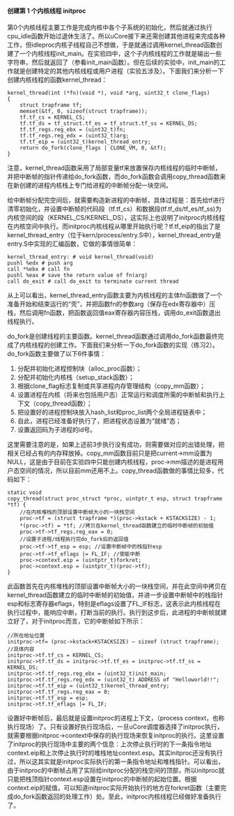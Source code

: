 #### 创建第 1 个内核线程 initproc 

第0个内核线程主要工作是完成内核中各个子系统的初始化，然后就通过执行cpu\_idle函数开始过退休生活了。所以uCore接下来还需创建其他进程来完成各种工作，但idleproc内核子线程自己不想做，于是就通过调用kernel\_thread函数创建了一个内核线程init\_main。在实验四中，这个子内核线程的工作就是输出一些字符串，然后就返回了（参看init\_main函数）。但在后续的实验中，init\_main的工作就是创建特定的其他内核线程或用户进程（实验五涉及）。下面我们来分析一下创建内核线程的函数kernel\_thread：

```
kernel_thread(int (*fn)(void *), void *arg, uint32_t clone_flags)
{
	struct trapframe tf;
	memset(&tf, 0, sizeof(struct trapframe));
	tf.tf_cs = KERNEL_CS;
	tf.tf_ds = tf_struct.tf_es = tf_struct.tf_ss = KERNEL_DS;
	tf.tf_regs.reg_ebx = (uint32_t)fn;
	tf.tf_regs.reg_edx = (uint32_t)arg;
	tf.tf_eip = (uint32_t)kernel_thread_entry;
	return do_fork(clone_flags | CLONE_VM, 0, &tf);
}
```

注意，kernel\_thread函数采用了局部变量tf来放置保存内核线程的临时中断帧，并把中断帧的指针传递给do\_fork函数，而do\_fork函数会调用copy\_thread函数来在新创建的进程内核栈上专门给进程的中断帧分配一块空间。

给中断帧分配完空间后，就需要构造新进程的中断帧，具体过程是：首先给tf进行清零初始化，并设置中断帧的代码段（tf.tf\_cs）和数据段(tf.tf\_ds/tf\_es/tf\_ss)为内核空间的段（KERNEL\_CS/KERNEL\_DS），这实际上也说明了initproc内核线程在内核空间中执行。而initproc内核线程从哪里开始执行呢？tf.tf\_eip的指出了是kernel\_thread\_entry（位于kern/process/entry.S中），kernel\_thread\_entry是entry.S中实现的汇编函数，它做的事情很简单：

```
kernel_thread_entry: # void kernel_thread(void)
pushl %edx # push arg
call *%ebx # call fn
pushl %eax # save the return value of fn(arg)
call do_exit # call do_exit to terminate current thread
```

从上可以看出，kernel\_thread\_entry函数主要为内核线程的主体fn函数做了一个准备开始和结束运行的“壳”，并把函数fn的参数arg（保存在edx寄存器中）压栈，然后调用fn函数，把函数返回值eax寄存器内容压栈，调用do\_exit函数退出线程执行。

do\_fork是创建线程的主要函数。kernel\_thread函数通过调用do\_fork函数最终完成了内核线程的创建工作。下面我们来分析一下do\_fork函数的实现（练习2）。do\_fork函数主要做了以下6件事情：

1. 分配并初始化进程控制块（alloc\_proc函数）；
2. 分配并初始化内核栈（setup\_stack函数）；
3. 根据clone\_flag标志复制或共享进程内存管理结构（copy\_mm函数）；
4. 设置进程在内核（将来也包括用户态）正常运行和调度所需的中断帧和执行上下文（copy\_thread函数）；
5. 把设置好的进程控制块放入hash\_list和proc\_list两个全局进程链表中；
6. 自此，进程已经准备好执行了，把进程状态设置为“就绪”态；
7. 设置返回码为子进程的id号。

这里需要注意的是，如果上述前3步执行没有成功，则需要做对应的出错处理，把相关已经占有的内存释放掉。copy\_mm函数目前只是把current-\>mm设置为NULL，这是由于目前在实验四中只能创建内核线程，proc-\>mm描述的是进程用户态空间的情况，所以目前mm还用不上。copy\_thread函数做的事情比较多，代码如下：

```
static void
copy_thread(struct proc_struct *proc, uintptr_t esp, struct trapframe *tf) {
	//在内核堆栈的顶部设置中断帧大小的一块栈空间
	proc->tf = (struct trapframe *)(proc->kstack + KSTACKSIZE) - 1;
	*(proc->tf) = *tf; //拷贝在kernel_thread函数建立的临时中断帧的初始值
	proc->tf->tf_regs.reg_eax = 0;
	//设置子进程/线程执行完do_fork后的返回值
	proc->tf->tf_esp = esp; //设置中断帧中的栈指针esp
	proc->tf->tf_eflags |= FL_IF; //使能中断
	proc->context.eip = (uintptr_t)forkret;
	proc->context.esp = (uintptr_t)(proc->tf);
}
```

此函数首先在内核堆栈的顶部设置中断帧大小的一块栈空间，并在此空间中拷贝在kernel\_thread函数建立的临时中断帧的初始值，并进一步设置中断帧中的栈指针esp和标志寄存器eflags，特别是eflags设置了FL\_IF标志，这表示此内核线程在执行过程中，能响应中断，打断当前的执行。执行到这步后，此进程的中断帧就建立好了，对于initproc而言，它的中断帧如下所示：

```
//所在地址位置
initproc->tf= (proc->kstack+KSTACKSIZE) – sizeof (struct trapframe);
//具体内容
initproc->tf.tf_cs = KERNEL_CS;
initproc->tf.tf_ds = initproc->tf.tf_es = initproc->tf.tf_ss = KERNEL_DS;
initproc->tf.tf_regs.reg_ebx = (uint32_t)init_main;
initproc->tf.tf_regs.reg_edx = (uint32_t) ADDRESS of "Helloworld!!";
initproc->tf.tf_eip = (uint32_t)kernel_thread_entry;
initproc->tf.tf_regs.reg_eax = 0;
initproc->tf.tf_esp = esp;
initproc->tf.tf_eflags |= FL_IF;
```

设置好中断帧后，最后就是设置initproc的进程上下文，（process context，也称执行现场）了。只有设置好执行现场后，一旦uCore调度器选择了initproc执行，就需要根据initproc-\>context中保存的执行现场来恢复initproc的执行。这里设置了initproc的执行现场中主要的两个信息：上次停止执行时的下一条指令地址context.eip和上次停止执行时的堆栈地址context.esp。其实initproc还没有执行过，所以这其实就是initproc实际执行的第一条指令地址和堆栈指针。可以看出，由于initproc的中断帧占用了实际给initproc分配的栈空间的顶部，所以initproc就只能把栈顶指针context.esp设置在initproc的中断帧的起始位置。根据context.eip的赋值，可以知道initproc实际开始执行的地方在forkret函数（主要完成do\_fork函数返回的处理工作）处。至此，initproc内核线程已经做好准备执行了。
